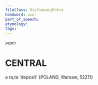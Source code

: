 ```yaml
---
fileClass: DictionaryEntry
headword: ראַטע
part_of_speech: 
etymology: 
tags: 
---
```

ראַטע

CENTRAL
========

a ra,tə 'deposit' {POLAND, Warsaw, 52211}